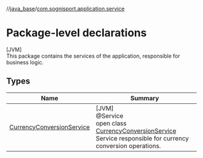//[java_base](../../index.md)/[com.sognisport.application.service](index.md)

# Package-level declarations

[JVM]\
This package contains the services of the application, responsible for business logic.

## Types

| Name | Summary |
|---|---|
| [CurrencyConversionService](-currency-conversion-service/index.md) | [JVM]<br>@Service<br>open class [CurrencyConversionService](-currency-conversion-service/index.md)<br>Service responsible for currency conversion operations. |
